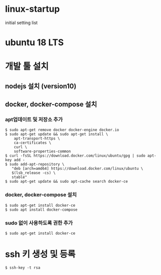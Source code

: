 # linux-startup
initial setting list

# ubuntu 18 LTS

# 개발 툴 설치

## nodejs 설치 (version10)

## docker, docker-compose 설치

### apt업데이트 및 저장소 추가
```
$ sudo apt-get remove docker docker-engine docker.io
$ sudo apt-get update && sudo apt-get install \
    apt-transport-https \
    ca-certificates \
    curl \
    software-properties-common
$ curl -fsSL https://download.docker.com/linux/ubuntu/gpg | sudo apt-key add -
$ sudo add-apt-repository \
   "deb [arch=amd64] https://download.docker.com/linux/ubuntu \
   $(lsb_release -cs) \
   stable"
$ sudo apt-get update && sudo apt-cache search docker-ce
```

### docker, docker-compose 설치

```
$ sudo apt-get install docker-ce
$ sudo apt install docker-compose
```

### sudo 없이 사용하도록 권한 추가

```
$ sudo apt-get install docker-ce
```

# ssh 키 생성 및 등록

```
$ ssh-key -t rsa
```
